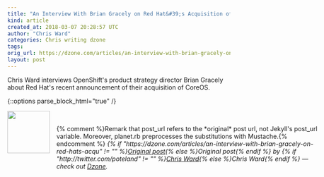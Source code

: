 ```yaml
---
title: "An Interview With Brian Gracely on Red Hat&#39;s Acquisition of CoreOS..."
kind: article
created_at: 2018-03-07 20:28:57 UTC
author: "Chris Ward"
categories: Chris writing dzone
tags: 
orig_url: https://dzone.com/articles/an-interview-with-brian-gracely-on-red-hats-acqu
layout: post
---
```

Chris Ward interviews OpenShift's product strategy director Brian Gracely about Red Hat's recent announcement of their acquisition of CoreOS.


{::options parse_block_html="true" /}
<div class="author">
   <img src="https://www.rss-specifications.com/rss-spec-rss.gif" style="width: 96px; height: 96;">
   <span style="position: absolute; padding: 32px 15px;">{% comment %}Remark that post_url refers to the *original* post url, not Jekyll's post_url variable. Moreover, planet.rb preprocesses the substitutions with Mustache.{% endcomment %}
      <i>{% if "https://dzone.com/articles/an-interview-with-brian-gracely-on-red-hats-acqu" != "" %}<a href="https://dzone.com/articles/an-interview-with-brian-gracely-on-red-hats-acqu">Original post</a>{% else %}Original post{% endif %} by {% if "http://twitter.com/poteland" != "" %}<a href="http://twitter.com/poteland">Chris Ward</a>{% else %}Chris Ward{% endif %} &mdash; check out <a href="https://dzone.com">Dzone</a>.</i>
  </span>
</div>
